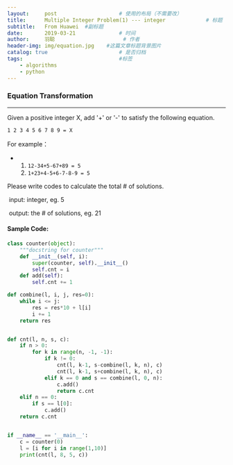 ```yaml
---
layout:     post                    # 使用的布局（不需要改）
title:      Multiple Integer Problem(1) --- integer             # 标题 
subtitle:   From Huawei  #副标题
date:       2019-03-21              # 时间
author:     羽聪                      # 作者
header-img: img/equation.jpg    #这篇文章标题背景图片
catalog: true                       # 是否归档
tags:                               #标签
    - algorithms
    - python
---
```


### Equation Transformation

---

Given a positive integer X, add '+' or '-' to satisfy the following equation.

`1 2 3 4 5 6 7 8 9 = X`

For example：

- 1. `12-34+5-67+89 = 5` 
  2. `1+23+4-5+6-7-8-9 = 5`

Please write codes to calculate the total # of solutions.

​	input: integer, eg. 5

​	output: the # of solutions, eg. 21



#### Sample Code:

```python
class counter(object):
	"""docstring for counter"""
	def __init__(self, i):
		super(counter, self).__init__()
		self.cnt = i
	def add(self):
		self.cnt += 1

def combine(l, i, j, res=0):
	while i <= j:
		res = res*10 + l[i]
		i += 1
	return res


def cnt(l, n, s, c):
	if n > 0:
		for k in range(n, -1, -1):
			if k != 0:
				cnt(l, k-1, s-combine(l, k, n), c)
				cnt(l, k-1, s+combine(l, k, n), c)
			elif k == 0 and s == combine(l, 0, n):
				c.add()
				return c.cnt
	elif n == 0:
		if s == l[0]:
			c.add()
	return c.cnt


if __name__ == '__main__':
	c = counter(0)
	l = [i for i in range(1,10)]
	print(cnt(l, 8, 5, c))

```

